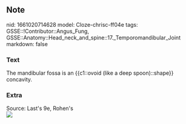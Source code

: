## Note
nid: 1661020714628
model: Cloze-chrisc-ff04e
tags: GSSE::!Contributor::Angus_Fung, GSSE::Anatomy::Head_neck_and_spine::17._Temporomandibular_Joint
markdown: false

### Text
The mandibular fossa is an {{c1::ovoid (like a deep spoon)::shape}} concavity.

### Extra
<div>
  Source: Last's 9e, Rohen's
</div>
<div><img src=
"paste-721251e906c517fbc89109fd672c1943240e7f23.jpg"></div>
